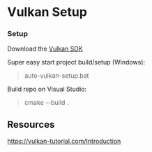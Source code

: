 # Vulkan Setup

### Setup
Download the [Vulkan SDK](https://vulkan.lunarg.com/)

Super easy start project build/setup (Windows):
> auto-vulkan-setup.bat

Build repo on Visual Studio:
> cmake --build .
 
## Resources
https://vulkan-tutorial.com/Introduction

